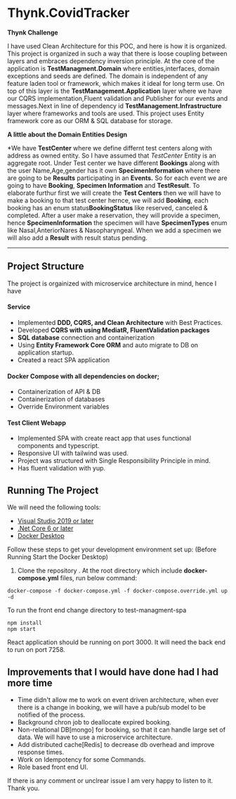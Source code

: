 # Thynk.CovidTracker
**Thynk Challenge**


I have used Clean Architecture for this POC, and here is how it is organized.
This project is organized in such a way that there is loose coupling between layers and embraces dependency inversion principle. At the core of the application is **TestManagment.Domain** where entities,interfaces, domain exceptions and seeds are defined. The domain is independent of any feature laden tool or framework, which makes it ideal for long term use. On top of this layer is the **TestManagement.Application** layer where we have our CQRS implementation,Fluent validation and Publisher for our events and messages.Next in line of dependency id **TestManagement.Infrastructure** layer where frameworks and tools are used. This project uses Entity framework core as our ORM & SQL database for storage.

**A little about the Domain Entities Design**

*We have **TestCenter** where we define differnt test centers along with address as owned entity. So I have assumed that *TestCenter* Entity is an aggregate root. Under Test center we have different **Bookings** along with the user Name,Age,gender has it own **SpecimenInformation** where there are going to be  **Results** participating in an **Events.** So for each event we are going to have **Booking**, **Specimen Information** and **TestResult**.  To elaborate furthur first we will create the **Test Centers** then we will have to make a booking to that test center hernce, we will add **Booking**, each booking has an enum status**BookingStatus** like reserved, canceled & completed. After a user make a reservation, they will provide a specimen, hence **SpecimenInformation** the specimen will have **SpecimenTypes** enum like Nasal,AnteriorNares & Nasopharyngeal. When we add a specimen we will also add a **Result** with result status pending.

---

## Project Structure

The project is orgainized with microservice architecture in mind, hence I have 
#### Service
* Implemented **DDD, CQRS, and Clean Architecture** with Best Practices.
* Developed **CQRS with using MediatR, FluentValidation  packages**
* **SQL database** connection and containerization
* Using **Entity Framework Core ORM** and auto migrate to DB on application startup.
* Created a react SPA application
#### Docker Compose  with all dependencies on docker;
* Containerization of API & DB
* Containerization of databases
* Override Environment variables
#### Test Client Webapp
* Implemented SPA with create react app that uses functional components and typescript.
* Responsive UI with tailwind was used.
* Project was structured with Single Responsibility Principle in mind.
* Has fluent validation with yup.

## Running The Project
We will need the following tools:

* [Visual Studio 2019 or later](https://visualstudio.microsoft.com/downloads/)
* [.Net Core 6 or later](https://dotnet.microsoft.com/download/dotnet-core/6)
* [Docker Desktop](https://www.docker.com/products/docker-desktop)

Follow these steps to get your development environment set up: (Before Running Start the Docker Desktop)
1. Clone the repository
. At the root directory which include **docker-compose.yml** files, run below command:
```
docker-compose -f docker-compose.yml -f docker-compose.override.yml up -d
```
To run the front end change directory to test-managment-spa

```
npm install
npm start
```

React application should be running on port 3000. It will need the back end to run on port 7258.



## Improvements that I would have done had I had more time
* Time didn't allow me to work on event driven architecture, when ever there is a change in booking, we will have a pub/sub model to be notified of the process.
* Background chron job to deallocate expired booking.
* Non-relational DB[mongo] for booking, so that it can handle large set of data. We will have to use a microservice architecture.
* Add distributed cache[Redis] to decrease db overhead and improve response times.
* Work on Idempotency for some Commands.
* Role based front end UI.

If there is any comment or unclrear issue I am very happy to listen to it.
Thank you.


